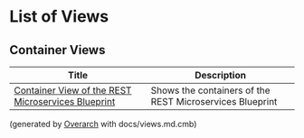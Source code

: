 # List of Views

## Container Views
| Title | Description |
|---|---|
| [Container View of the REST Microservices Blueprint](container-view.md) | Shows the containers of the REST Microservices Blueprint |


(generated by [Overarch](https://github.com/soulspace-org/overarch) with docs/views.md.cmb)

